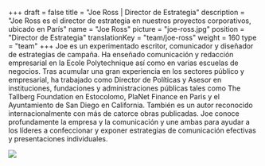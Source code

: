+++
draft			= false
title			= "Joe Ross | Director de Estrategia"
description		= "Joe Ross es el director de estrategia en nuestros proyectos corporativos, ubicado en París"
name			= "Joe Ross"
picture			= "joe-ross.jpg"
position	 	= "Director de Estrategia"
translationKey	= "team/joe-ross"
weight			= 160
type			= "team"
+++
Joe es un experimentado escritor, comunicador y diseñador de estrategias de campaña. Ha enseñado comunicación y redacción empresarial en la Ecole Polytechnique así como en varias escuelas de negocios. Tras acumular una gran experiencia en los sectores público y empresarial, ha trabajado como Director de Políticas y Asesor en instituciones, fundaciones y administraciones públicas tales como The Tallberg Foundation en Estocolomo, PlaNet Finance en Paris y el Ayuntamiento de San Diego en California. También es un autor reconocido internacionalmente con más de catorce obras publicadas. Joe conoce profundamente la empresa y la comunicación y une ambas para ayudar a los líderes a confeccionar y exponer estrategias de comunicación efectivas y presentaciones individuales.
<br>
<div class="logo"><a href="https://www.linkedin.com/in/joe-ross-5b89941a/"><img src="/img/socialnetworks/linkedin.png"></a></div>